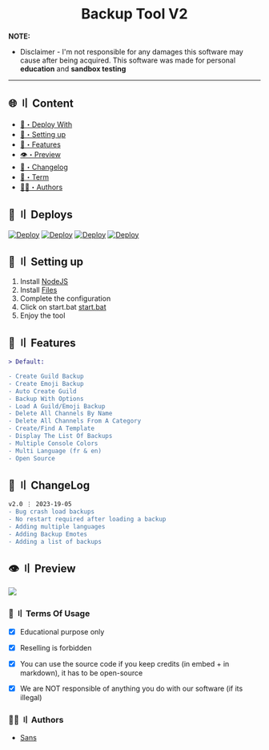 
<h1 align="center">
  Backup Tool V2
</h1>




**NOTE:** 
- Disclaimer -
I'm not responsible for any damages this software may cause after being acquired. 
This software was made for personal **education** and **sandbox testing**
---


## <a id="content"></a>🌐 〢 Content
- [📩・Deploy With](#deploys)
- [🎉・Setting up](#setup)
- [🔰・Features](#features)
- [👁️・Preview](#preview)
- [📝・Changelog](#changelog)
- [💼・Term](#terms)
- [🕵️‍♂️・Authors](#authors)


## <a id="deploys"></a>📩 〢 Deploys
[![Deploy](https://raw.githubusercontent.com/002-sans/deploy-buttons/main/buttons/remade/replit.svg)](https://replit.com/github/random-tools/Discord-Backup-Tool-V2)
[![Deploy](https://raw.githubusercontent.com/002-sans/deploy-buttons/main/buttons/remade/glitch.svg)](https://glitch.com/edit/#!/import/github/random-tools/Discord-Backup-Tool-V2)
[![Deploy](https://raw.githubusercontent.com/002-sans/deploy-buttons/main/buttons/remade/heroku.svg)](https://heroku.com/deploy/?template=https://github.com/random-tools/Discord-Backup-Tool-V2)
[![Deploy](https://raw.githubusercontent.com/002-sans/deploy-buttons/main/buttons/remade/railway.svg)](https://railway.app/new/template?template=https://github.com/random-tools/Discord-Backup-Tool-V2)




## <a id="setup"></a> 📁 〢 Setting up
1. Install [NodeJS](https://nodejs.org/en)
2. Install [Files](https://github.com/random-tools/Discord-Backup-Tool-V2/archive/refs/heads/main.zip)
3. Complete the configuration
4. Click on start.bat [start.bat](https://github.com/random-tools/Discord-Backup-Tool-V2/blob/main/start.bat)
5. Enjoy the tool




## <a id="features"></a>🔰 〢 Features
```diff
> Default:

- Create Guild Backup
- Create Emoji Backup
- Auto Create Guild
- Backup With Options
- Load A Guild/Emoji Backup
- Delete All Channels By Name
- Delete All Channels From A Category
- Create/Find A Template
- Display The List Of Backups
- Multiple Console Colors
- Multi Language (fr & en)
- Open Source
```




## <a id="changelog"></a>💭 〢 ChangeLog

```diff
v2.0 ⋮ 2023-19-05
- Bug crash load backups
- No restart required after loading a backup
- Adding multiple languages
- Adding Backup Emotes
- Adding a list of backups
```

## <a id="preview"></a>👁️ 〢 Preview
![](https://i.imgur.com/RMQmuge.png)



### <a id="terms"></a>💼 〢 Terms Of Usage
- [x] Educational purpose only
- [x] Reselling is forbidden
- [x] You can use the source code if you keep credits (in embed + in markdown), it has to be open-source
- [x] We are NOT responsible of anything you do with our software (if its illegal)


### <a id="authors"></a>🕵️‍♂️ 〢 Authors
- [Sans](https://github.com/002-sans)

